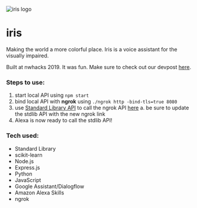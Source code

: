 ![iris logo](https://challengepost-s3-challengepost.netdna-ssl.com/photos/production/software_thumbnail_photos/000/752/485/datas/medium.png)

# iris
Making the world a more colorful place. Iris is a voice assistant for the visually impaired.

Built at nwhacks 2019. It was fun. Make sure to check out our devpost [here](https://devpost.com/software/iris-ncxz9e).


### Steps to use:
1. start local API using `npm start`
2. bind local API with **ngrok** using `./ngrok http -bind-tls=true 8080`
3. use [Standard Library API]() to call the ngrok API [here](https://allengour.lib.id/alexa@dev/intents/ColorBot/)
  a. be sure to update the stdlib API with the new ngrok link
4. Alexa is now ready to call the stdlib API!

### Tech used:
* Standard Library
* scikit-learn
* Node.js
* Express.js
* Python
* JavaScript
* Google Assistant/Dialogflow
* Amazon Alexa Skills
* ngrok
